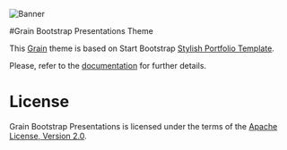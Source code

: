 ![Banner](http://www.puravida-software.com/images/pvlogo.png)

#Grain Bootstrap Presentations Theme

This [Grain] theme is based on Start Bootstrap [Stylish Portfolio Template].

Please, refer to the [documentation][documentation] for further details.



License
=======

Grain Bootstrap Presentations is licensed under the terms of the
[Apache License, Version 2.0][Apache License, Version 2.0].

[Grain]: http://www.puravida-software.com

[Apache License, Version 2.0]: http://www.apache.org/licenses/LICENSE-2.0.html
[Developer Certificate of Origin]: https://raw.github.com/sysgears/grain/master/DCO
[Stylish Portfolio Template]: http://startbootstrap.com/template-overviews/stylish-portfolio/
[documentation]: http://sysgears.com/grain/docs/latest/